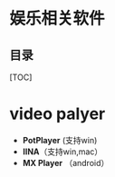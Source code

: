 # 娱乐相关软件

## 目录

[TOC]

# video palyer

- **PotPlayer**  (支持win)
- **IINA**（支持win,mac）
- **MX Player** （android）



 